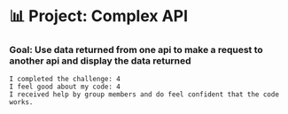 # 📊 Project: Complex API 

### Goal: Use data returned from one api to make a request to another api and display the data returned


```
I completed the challenge: 4
I feel good about my code: 4
I received help by group members and do feel confident that the code works.
```
